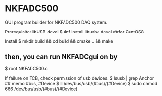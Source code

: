 # NKFADC500
GUI program builder for NKFADC500 DAQ system.

Prerequisite: libUSB-devel
  $ dnf install libusbx-devel ##for CentOS8

Install
  $ mkdir build && cd build && cmake .. && make
  ## then, you can run NKFADCgui on by
  $ root NKFADC500.c

If failure on TCB, check permission of usb devices.
  $ lsusb | grep Anchor ## memo #bus, #Device
  $ ll /dev/bus/usb/(#bus)/(#Device)
  $ sudo chmod 666 /dev/bus/usb/(#bus)/(#Device)
